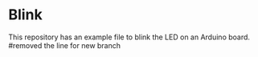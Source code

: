 # Blink

This repository has an example file to blink the LED on an Arduino board.
#removed the line for new branch
